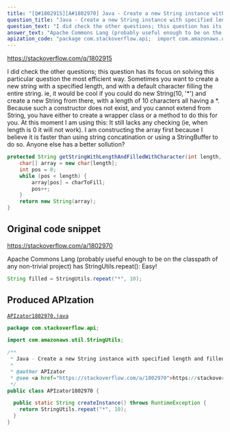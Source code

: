 ```yaml
---
title: "[Q#1802915][A#1802970] Java - Create a new String instance with specified length and filled with specific character. Best solution?"
question_title: "Java - Create a new String instance with specified length and filled with specific character. Best solution?"
question_text: "I did check the other questions; this question has its focus on solving this particular question the most efficient way. Sometimes you want to create a new string with a specified length, and with a default character filling the entire string. ie, it would be cool if you could do new String(10, '*') and create a new String from there, with a length of 10 characters all having a *. Because such a constructor does not exist, and you cannot extend from String, you have either to create a wrapper class or a method to do this for you. At this moment I am using this: It still lacks any checking (ie, when length is 0 it will not work). I am constructing the array first because I believe it is faster than using string concatination or using a StringBuffer to do so. Anyone else has a better sollution?"
answer_text: "Apache Commons Lang (probably useful enough to be on the classpath of any non-trivial project) has StringUtils.repeat(): Easy!"
apization_code: "package com.stackoverflow.api;  import com.amazonaws.util.StringUtils;  /**  * Java - Create a new String instance with specified length and filled with specific character. Best solution?  *  * @author APIzator  * @see <a href=\"https://stackoverflow.com/a/1802970\">https://stackoverflow.com/a/1802970</a>  */ public class APIzator1802970 {    public static String createInstance() throws RuntimeException {     return StringUtils.repeat(\"*\", 10);   } }"
---
```


https://stackoverflow.com/q/1802915

I did check the other questions; this question has its focus on solving this particular question the most efficient way.
Sometimes you want to create a new string with a specified length, and with a default character filling the entire string.
ie, it would be cool if you could do new String(10, &#x27;*&#x27;) and create a new String from there, with a length of 10 characters all having a *.
Because such a constructor does not exist, and you cannot extend from String, you have either to create a wrapper class or a method to do this for you.
At this moment I am using this:
It still lacks any checking (ie, when length is 0 it will not work). I am constructing the array first because I believe it is faster than using string concatination or using a StringBuffer to do so.
Anyone else has a better sollution?


```java
protected String getStringWithLengthAndFilledWithCharacter(int length, char charToFill) {
    char[] array = new char[length];
    int pos = 0;
    while (pos < length) {
        array[pos] = charToFill;
        pos++;
    }
    return new String(array);
}
```


## Original code snippet

https://stackoverflow.com/a/1802970

Apache Commons Lang (probably useful enough to be on the classpath of any non-trivial project) has StringUtils.repeat():
Easy!

```java
String filled = StringUtils.repeat("*", 10);
```

## Produced APIzation

[`APIzator1802970.java`](https://github.com/pasqualesalza/apization-temp-data/raw/master/apizations/java/APIzator1802970.java)

```java
package com.stackoverflow.api;

import com.amazonaws.util.StringUtils;

/**
 * Java - Create a new String instance with specified length and filled with specific character. Best solution?
 *
 * @author APIzator
 * @see <a href="https://stackoverflow.com/a/1802970">https://stackoverflow.com/a/1802970</a>
 */
public class APIzator1802970 {

  public static String createInstance() throws RuntimeException {
    return StringUtils.repeat("*", 10);
  }
}

```